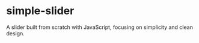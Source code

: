 # simple-slider
A slider built from scratch with JavaScript, focusing on simplicity and clean design.
